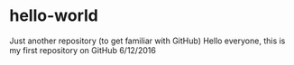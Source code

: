 # hello-world
Just another repository (to get familiar with GitHub)
Hello everyone, this is my first repository on GitHub 6/12/2016
